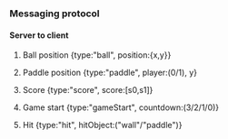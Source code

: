 
### Messaging protocol

#### Server to client

1. Ball position {type:"ball", position:{x,y}}

2. Paddle position {type:"paddle", player:(0/1), y}

3. Score {type:"score", score:[s0,s1]}

4. Game start {type:"gameStart", countdown:(3/2/1/0)}

5. Hit {type:"hit", hitObject:("wall"/"paddle")}

